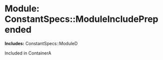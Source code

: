 # Module: ConstantSpecs::ModuleIncludePrepended
    
**Includes:** ConstantSpecs::ModuleD
  

Included in ContainerA



